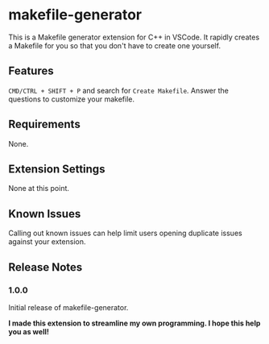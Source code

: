 # makefile-generator  

This is a Makefile generator extension for C++ in VSCode. It rapidly creates a Makefile for you so that you don't have to create one yourself.  

## Features  

`CMD/CTRL + SHIFT + P` and search for `Create Makefile`. Answer the questions to customize your makefile.  

## Requirements  

None.

## Extension Settings

None at this point.

## Known Issues

Calling out known issues can help limit users opening duplicate issues against your extension.

## Release Notes


### 1.0.0

Initial release of makefile-generator.

**I made this extension to streamline my own programming. I hope this help you as well!**
